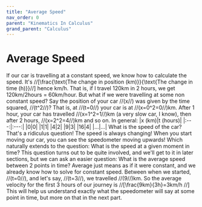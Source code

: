 ```yaml
---
title: "Average Speed"
nav_order: 0
parent: "Kinematics In Calculus"
grand_parent: "Calculus"
---
```

# Average Speed

If our car is travelling at a constant speed, we know how to calculate the speed. It's
//[\frac{\text{The change in position (km)}}{\text{The change in time (h)}}//]
hence km/h. That is, if I travel 120km in 2 hours, we get 120km/2hours = 60km/hour.
But what if we were travelling at some non constant speed? Say the position of your car //(x//)
was given by the time squared, //(t^2//)? That is, at //(t=0//) your car is at //(x=0^2=0//)km.
After 1 hour, your car has travelled //(x=1^2=1//)km (a very slow car, I know), then after 2 hours,
//(x=2^2=4//)km and so on. In general:
|x (km)|t (hours)|
|:---:|:---:|
|0|0|
|1|1|
|4|2|
|9|3|
|16|4|
|...|...|
What is the speed of the car?
That's a ridiculus question! The speed is always changing! When you start moving our car, you can see
the speedometer moving upwards! Which naturally extends to the question: What is the speed at a given moment in time?
This question turns out to be quite involved, and we'll get to it in later sections, but we can ask an easier question:
What is the average speed between 2 points in time? Average just means as if it were constant, and we already know how to solve for
constant speed. Between when we started, //(t=0//), and let's say, //(t=3//), we travelled //(9//)km. So the average
velocity for the first 3 hours of our journey is 
//[\frac{9km}{3h}=3km/h //]
This will help us understand exactly what the speedometer will say at some point in time, but more on that in the next part.